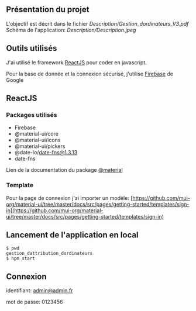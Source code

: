 ## Présentation du projet

L'objectif est décrit dans le fichier _Description/Gestion_dordinateurs_V3.pdf_ 
Schéma de l'application: _Description/Description.jpeg_

## Outils utilisés

J'ai utilisé le framework [ReactJS](https://fr.reactjs.org/) pour coder en javascript.

Pour la base de donnée et la connexion sécurisé, j'utilise [Firebase](https://firebase.google.com/?gclid=CjwKCAjwps75BRAcEiwAEiACMaO4i7ZW-gbckBmu14Ag3cNrl7KXwdcYap0wsgg01y4YnJjT3rKXRBoCoMIQAvD_BwE) de Google

## ReactJS

### Packages utilisés

- Firebase
- @material-ui/core
- @material-ui/icons
- @material-ui/pickers
- @date-io/date-fns@1.3.13
- date-fns

Lien de la documentation du package [@material](https://material-ui.com)

### Template 

Pour la page de connexion j'ai importer un modèle: 
[https://github.com/mui-org/material-ui/tree/master/docs/src/pages/getting-started/templates/sign-in](https://github.com/mui-org/material-ui/tree/master/docs/src/pages/getting-started/templates/sign-in)

## Lancement de l'application en local
```
$ pwd
gestion_dattribution_dordinateurs
$ npm start
```

## Connexion 
identifiant: admin@admin.fr

mot de passe: 0123456
